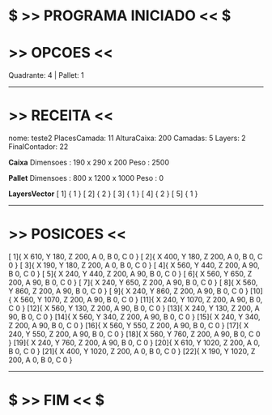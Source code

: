 # $ >> PROGRAMA INICIADO << $
# >> OPCOES <<

Quadrante: 4 | Pallet: 1

-----------------------------

# >> RECEITA <<

nome: teste2
PlacesCamada: 11
AlturaCaixa: 200
Camadas: 5
Layers: 2
FinalContador: 22

**Caixa**
Dimensoes : 190 x 290 x 200
Peso : 2500

**Pallet**
Dimensoes : 800 x 1200 x 1000
Peso : 0

**LayersVector**
[ 1] { 1 }
[ 2] { 2 }
[ 3] { 1 }
[ 4] { 2 }
[ 5] { 1 }

-----------------------------

# >> POSICOES <<

[ 1]{ X 610, Y 180, Z 200, A 0, B 0, C 0 }
[ 2]{ X 400, Y 180, Z 200, A 0, B 0, C 0 }
[ 3]{ X 190, Y 180, Z 200, A 0, B 0, C 0 }
[ 4]{ X 560, Y 440, Z 200, A 90, B 0, C 0 }
[ 5]{ X 240, Y 440, Z 200, A 90, B 0, C 0 }
[ 6]{ X 560, Y 650, Z 200, A 90, B 0, C 0 }
[ 7]{ X 240, Y 650, Z 200, A 90, B 0, C 0 }
[ 8]{ X 560, Y 860, Z 200, A 90, B 0, C 0 }
[ 9]{ X 240, Y 860, Z 200, A 90, B 0, C 0 }
[10]{ X 560, Y 1070, Z 200, A 90, B 0, C 0 }
[11]{ X 240, Y 1070, Z 200, A 90, B 0, C 0 }
[12]{ X 560, Y 130, Z 200, A 90, B 0, C 0 }
[13]{ X 240, Y 130, Z 200, A 90, B 0, C 0 }
[14]{ X 560, Y 340, Z 200, A 90, B 0, C 0 }
[15]{ X 240, Y 340, Z 200, A 90, B 0, C 0 }
[16]{ X 560, Y 550, Z 200, A 90, B 0, C 0 }
[17]{ X 240, Y 550, Z 200, A 90, B 0, C 0 }
[18]{ X 560, Y 760, Z 200, A 90, B 0, C 0 }
[19]{ X 240, Y 760, Z 200, A 90, B 0, C 0 }
[20]{ X 610, Y 1020, Z 200, A 0, B 0, C 0 }
[21]{ X 400, Y 1020, Z 200, A 0, B 0, C 0 }
[22]{ X 190, Y 1020, Z 200, A 0, B 0, C 0 }

-----------------------------


# $ >> FIM << $
